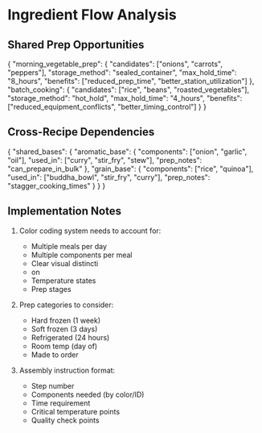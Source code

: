 # Ingredient Flow Analysis

## Shared Prep Opportunities
{
  "morning_vegetable_prep": {
    "candidates": ["onions", "carrots", "peppers"],
    "storage_method": "sealed_container",
    "max_hold_time": "8_hours",
    "benefits": ["reduced_prep_time", "better_station_utilization"]
  },
  "batch_cooking": {
    "candidates": ["rice", "beans", "roasted_vegetables"],
    "storage_method": "hot_hold",
    "max_hold_time": "4_hours",
    "benefits": ["reduced_equipment_conflicts", "better_timing_control"]
  }
}

## Cross-Recipe Dependencies
{
  "shared_bases": {
    "aromatic_base": {
      "components": ["onion", "garlic", "oil"],
      "used_in": ["curry", "stir_fry", "stew"],
      "prep_notes": "can_prepare_in_bulk"
    },
    "grain_base": {
      "components": ["rice", "quinoa"],
      "used_in": ["buddha_bowl", "stir_fry", "curry"],
      "prep_notes": "stagger_cooking_times"
    }
  }
}

## Implementation Notes
1. Color coding system needs to account for:
   - Multiple meals per day
   - Multiple components per meal
   - Clear visual distincti
   - on
   - Temperature states
   - Prep stages

2. Prep categories to consider:
   - Hard frozen (1 week)
   - Soft frozen (3 days)
   - Refrigerated (24 hours)
   - Room temp (day of)
   - Made to order

3. Assembly instruction format:
   - Step number
   - Components needed (by color/ID)
   - Time requirement
   - Critical temperature points
   - Quality check points 